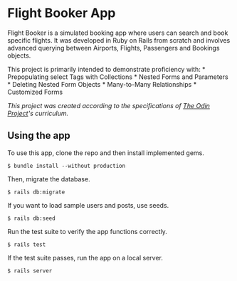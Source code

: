 # Flight Booker App
Flight Booker is a simulated booking app where users can search and book specific flights. It was developed in Ruby on Rails from scratch and involves advanced querying between Airports, Flights, Passengers and Bookings objects.

This project is primarily intended to demonstrate proficiency with:
    * Prepopulating select Tags with Collections
    * Nested Forms and Parameters
    * Deleting Nested Form Objects
    * Many-to-Many Relationships
    * Customized Forms

_This project was created according to the specifications of 
[The Odin Project](https://www.theodinproject.com/courses/ruby-on-rails/lessons/building-advanced-forms)'s curriculum._



## Using the app

To use this app, clone the repo and then install implemented gems.

```
$ bundle install --without production
```

Then, migrate the database.

```
$ rails db:migrate
```

If you want to load sample users and posts, use seeds.

```
$ rails db:seed
```

Run the test suite to verify the app functions correctly.

```
$ rails test
```

If the test suite passes, run the app on a local server.

```
$ rails server
```
